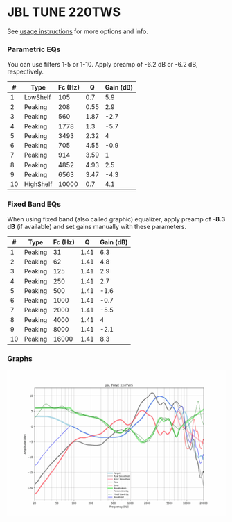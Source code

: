 # JBL TUNE 220TWS
See [usage instructions](https://github.com/jaakkopasanen/AutoEq#usage) for more options and info.

### Parametric EQs
You can use filters 1-5 or 1-10. Apply preamp of -6.2 dB or -6.2 dB, respectively.

|   # | Type      |   Fc (Hz) |    Q |   Gain (dB) |
|-----|-----------|-----------|------|-------------|
|   1 | LowShelf  |       105 | 0.7  |         5.9 |
|   2 | Peaking   |       208 | 0.55 |         2.9 |
|   3 | Peaking   |       560 | 1.87 |        -2.7 |
|   4 | Peaking   |      1778 | 1.3  |        -5.7 |
|   5 | Peaking   |      3493 | 2.32 |         4   |
|   6 | Peaking   |       705 | 4.55 |        -0.9 |
|   7 | Peaking   |       914 | 3.59 |         1   |
|   8 | Peaking   |      4852 | 4.93 |         2.5 |
|   9 | Peaking   |      6563 | 3.47 |        -4.3 |
|  10 | HighShelf |     10000 | 0.7  |         4.1 |

### Fixed Band EQs
When using fixed band (also called graphic) equalizer, apply preamp of **-8.3 dB** (if available) and set gains manually with these parameters.

|   # | Type    |   Fc (Hz) |    Q |   Gain (dB) |
|-----|---------|-----------|------|-------------|
|   1 | Peaking |        31 | 1.41 |         6.3 |
|   2 | Peaking |        62 | 1.41 |         4.8 |
|   3 | Peaking |       125 | 1.41 |         2.9 |
|   4 | Peaking |       250 | 1.41 |         2.7 |
|   5 | Peaking |       500 | 1.41 |        -1.6 |
|   6 | Peaking |      1000 | 1.41 |        -0.7 |
|   7 | Peaking |      2000 | 1.41 |        -5.5 |
|   8 | Peaking |      4000 | 1.41 |         4   |
|   9 | Peaking |      8000 | 1.41 |        -2.1 |
|  10 | Peaking |     16000 | 1.41 |         8.3 |

### Graphs
![](./JBL%20TUNE%20220TWS.png)
